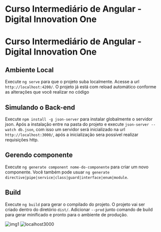 

# Curso Intermediário de Angular - Digital Innovation One


# Curso Intermediário de Angular - Digital Innovation One


## Ambiente Local

Execute `ng serve` para que o projeto suba localmente. Acesse a url `http://localhost:4200/`. O projeto já está com reload automático conforme as alterações que você realizar no código

## Simulando o Back-end

Execute `npm install -g json-server` para instalar globalmente o servidor json. Após a instalação entre na pasta do projeto e execute `json-server --watch db.json`, com isso um servidor será inicializado na url `http://localhost:3000/`, após a inicialização sera possível realizar requisições http.

## Gerendo componente

Execute `ng generate component nome-do-componente` para criar um novo componente. Você também pode usuar `ng generate directive|pipe|service|class|guard|interface|enum|module`.

## Build

Execute `ng build` para gerar o compilado do projeto. O projeto vai ser criado dentro do diretório `dist/`. Adicionar `--prod` junto comando de build para gerar minificado e pronto para o ambiente de produção.

![img1](https://user-images.githubusercontent.com/83510729/127482136-28b69adb-d6d9-4076-bfef-d7a68b661f49.png)
![localhost3000](https://user-images.githubusercontent.com/83510729/127482172-493bdde2-9a35-4287-99bb-4105983baf81.png)
